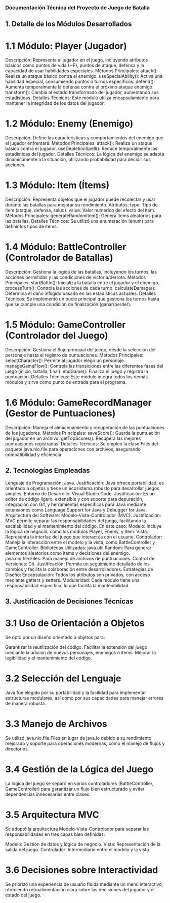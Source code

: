 ### Documentación Técnica del Proyecto de Juego de Batalla

## 1. Detalle de los Módulos Desarrollados

# 1.1 Módulo: Player (Jugador)
Descripción: Representa al jugador en el juego, incluyendo atributos básicos como puntos de vida (HP), puntos de ataque, defensa y la capacidad de usar habilidades especiales.
Métodos Principales:
attack(): Realiza un ataque básico contra el enemigo.
useSpecialAbility(): Activa una habilidad especial, consumiendo puntos o turnos específicos.
defend(): Aumenta temporalmente la defensa contra el próximo ataque enemigo.
transform(): Cambia al estado transformado del jugador, aumentando sus estadísticas.
Detalles Técnicos: Este módulo utiliza encapsulamiento para mantener la integridad de los datos del jugador.

# 1.2 Módulo: Enemy (Enemigo)
Descripción: Define las características y comportamientos del enemigo que el jugador enfrentará.
Métodos Principales:
attack(): Realiza un ataque básico contra el jugador.
useDepletionSpell(): Reduce temporalmente las estadísticas del jugador.
Detalles Técnicos: La lógica del enemigo se adapta dinámicamente a la situación, utilizando probabilidad para decidir sus acciones.

# 1.3 Módulo: Item (Ítems)
Descripción: Representa objetos que el jugador puede recolectar y usar durante las batallas para mejorar su rendimiento.
Atributos:
type: Tipo de ítem (ataque, defensa, salud).
value: Valor numérico del efecto del ítem.
Métodos Principales:
generateRandomItem(): Genera ítems aleatorios para las batallas.
Detalles Técnicos: Se utilizó una enumeración (enum) para definir los tipos de ítems.
# 1.4 Módulo: BattleController (Controlador de Batallas)
Descripción: Gestiona la lógica de las batallas, incluyendo los turnos, las acciones permitidas y las condiciones de victoria/derrota.
Métodos Principales:
startBattle(): Inicializa la batalla entre el jugador y el enemigo.
processTurn(): Controla las acciones de cada turno.
calculateDamage(): Determina el daño infligido basado en las estadísticas actuales.
Detalles Técnicos: Se implementó un bucle principal que gestiona los turnos hasta que se cumple una condición de finalización (ganar/perder).
# 1.5 Módulo: GameController (Controlador del Juego)
Descripción: Gestiona el flujo principal del juego, desde la selección del personaje hasta el registro de puntuaciones.
Métodos Principales:
selectCharacter(): Permite al jugador elegir un personaje.
manageGameFlow(): Controla las transiciones entre las diferentes fases del juego (inicio, batalla, final).
endGame(): Finaliza el juego y registra la puntuación.
Detalles Técnicos: Este módulo integra todos los demás módulos y sirve como punto de entrada para el programa.

# 1.6 Módulo: GameRecordManager (Gestor de Puntuaciones)
Descripción: Maneja el almacenamiento y recuperación de las puntuaciones de los jugadores.
Métodos Principales:
saveScore(): Guarda la puntuación del jugador en un archivo.
getTopScores(): Recupera las mejores puntuaciones registradas.
Detalles Técnicos: Se empleó la clase Files del paquete java.nio.file para operaciones con archivos, asegurando compatibilidad y eficiencia.

## 2. Tecnologías Empleadas

Lenguaje de Programación: Java.
Justificación: Java ofrece portabilidad, es orientado a objetos y tiene un ecosistema robusto para desarrollar juegos simples.
Entorno de Desarrollo: Visual Studio Code.
Justificación: Es un editor de código ligero, extensible y con soporte para depuración, integración con Git, y herramientas específicas para Java mediante extensiones como Language Support for Java y Debugger for Java.
Arquitectura del Software: Modelo-Vista-Controlador (MVC).
Justificación: MVC permite separar las responsabilidades del juego, facilitando la escalabilidad y el mantenimiento del código. En este caso:
Modelo: Incluye la lógica de negocio, como los módulos Player, Enemy, y Item.
Vista: Representa la interfaz del juego que interactúa con el usuario.
Controlador: Maneja la interacción entre el modelo y la vista, como BattleController y GameController.
Bibliotecas Utilizadas:
java.util.Random: Para generar elementos aleatorios como ítems y decisiones del enemigo.
java.nio.file.Files: Para manejo de archivos de puntuaciones.
Control de Versiones: Git.
Justificación: Permite un seguimiento detallado de los cambios y facilita la colaboración entre desarrolladores.
Estrategias de Diseño:
Encapsulación: Todos los atributos son privados, con acceso mediante getters y setters.
Modularidad: Cada módulo tiene una responsabilidad específica, lo que facilita la mantenibilidad.

## 3. Justificación de Decisiones Técnicas

# 3.1 Uso de Orientación a Objetos
Se optó por un diseño orientado a objetos para:

Garantizar la reutilización del código.
Facilitar la extensión del juego mediante la adición de nuevos personajes, enemigos o ítems.
Mejorar la legibilidad y el mantenimiento del código.
# 3.2 Selección del Lenguaje
Java fue elegido por su portabilidad y la facilidad para implementar estructuras modulares, así como por sus capacidades para manejar errores de manera robusta.

# 3.3 Manejo de Archivos
Se utilizó java.nio.file.Files en lugar de java.io debido a su rendimiento mejorado y soporte para operaciones modernas, como el manejo de flujos y directorios.

# 3.4 Gestión de la Lógica del Juego
La lógica del juego se separó en varios controladores (BattleController, GameController) para garantizar un flujo bien estructurado y evitar dependencias innecesarias entre clases.

# 3.5 Arquitectura MVC
Se adoptó la arquitectura Modelo-Vista-Controlador para separar las responsabilidades en tres capas bien definidas:

Modelo: Gestión de datos y lógica de negocio.
Vista: Representación de la salida del juego.
Controlador: Intermediario entre el modelo y la vista.

# 3.6 Decisiones sobre Interactividad
Se priorizó una experiencia de usuario fluida mediante un menú interactivo, ofreciendo retroalimentación clara sobre las decisiones del jugador y el estado del juego.